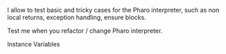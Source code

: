I allow to test basic and tricky cases for the Pharo interpreter, such as non local returns, exception handling, ensure blocks.

Test me when you refactor / change Pharo interpreter.

Instance Variables
